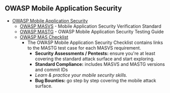 ## OWASP Mobile Application Security

* [OWASP Mobile Application Security](https://mas.owasp.org/)
  * [OWASP MASVS](https://mas.owasp.org/MASVS/) - Mobile Application Security Verification Standard
  * [OWASP MASTG](https://mas.owasp.org/MASTG/) - OWASP Mobile Application Security Testing Guide
  * [OWASP MAS Checklist](https://mas.owasp.org/MAS_checklist/)
    * The OWASP Mobile Application Security Checklist contains links to the MASTG test case for each MASVS requirement.
      * **Security Assessments / Pentests:** ensure you're at least covering the standard attack surface and start exploring.
      * **Standard Compliance:** includes MASVS and MASTG versions and commit IDs
      * *Learn & practice your mobile security skills.*
      * **Bug Bounties:** go step by step covering the mobile attack surface.
